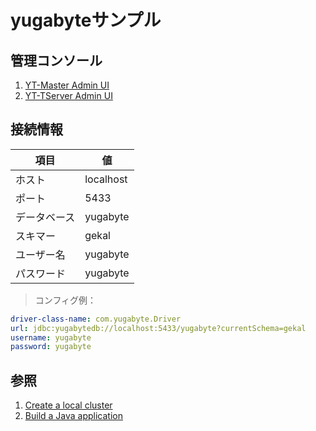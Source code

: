 # yugabyteサンプル

## 管理コンソール

1. [YT-Master Admin UI](http://localhost:7000/)
2. [YT-TServer Admin UI](http://localhost:9000)

## 接続情報

| 項目         | 値        |
| ------------ | --------- |
| ホスト       | localhost |
| ポート       | 5433      |
| データベース | yugabyte  |
| スキマー     | gekal     |
| ユーザー名   | yugabyte  |
| パスワード   | yugabyte  |

> コンフィグ例：

```yaml
driver-class-name: com.yugabyte.Driver
url: jdbc:yugabytedb://localhost:5433/yugabyte?currentSchema=gekal
username: yugabyte
password: yugabyte
```

## 参照

1. [Create a local cluster](https://docs.yugabyte.com/preview/quick-start/create-local-cluster/docker/)
2. [Build a Java application](https://docs.yugabyte.com/preview/quick-start/build-apps/java/ysql-jdbc/)
